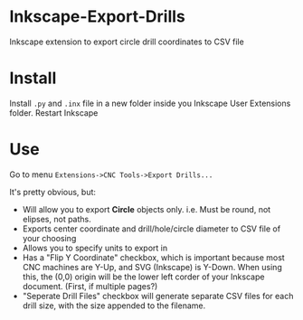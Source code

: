 # Inkscape-Export-Drills
Inkscape extension to export circle drill coordinates to CSV file

# Install

Install `.py` and `.inx` file in a new folder inside you Inkscape User Extensions folder. Restart Inkscape

# Use
Go to menu `Extensions->CNC Tools->Export Drills...`

It's pretty obvious, but:

* Will allow you to export **Circle** objects only. i.e. Must be round, not elipses, not paths.
* Exports center coordinate and drill/hole/circle diameter to CSV file of your choosing
* Allows you to specify units to export in
* Has a "Flip Y Coordinate" checkbox, which is important because most CNC machines are Y-Up, and SVG (Inkscape) is Y-Down. When using this, the (0,0) origin will be the lower left corder of your Inkscape document. (First, if multiple pages?)
* "Seperate Drill Files" checkbox will generate separate CSV files for each drill size, with the size appended to the filename.
